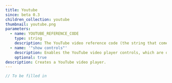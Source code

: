 ```yaml
---
title: Youtube
since: beta 0.3
children_collection: youtube
thumbnail: youtube.png
parameters:
  - name: YOUTUBE_REFERENCE_CODE
    type: string
    description: The YouTube video reference code (the string that comes after `watch?v=` in the YouTube video URL).
  - name: '"show controls"'
    description: Enables the YouTube video player controls, which are disabled by default.
    optional: true
description: Creates a YouTube video player. 
---
```


```javascript
// To be filled in
```
